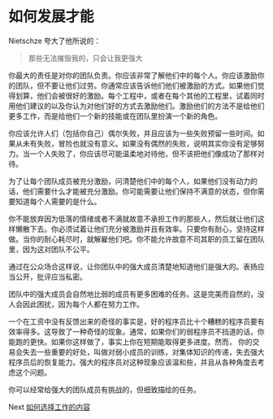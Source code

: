 # 如何发展才能
[//]: # (Version:1.0.0)
Nietschze 夸大了他所说的：

>那些无法摧毁我的，只会让我更强大

你最大的责任是对你的团队负责。你应该非常了解他们中的每个人。你应该激励你的团队，但不要让他们过劳。你通常应该告诉他们他们被激励的方式。如果他们觉得划算，他们会被很好的激励。每个工程中，或者在每个其他的工程里，试着同时用他们建议的以及你认为对他们好的方式去激励他们。激励他们的方法不是给他们更多工作，而是给他们一个新的技能或在团队里扮演一个新的角色。

你应该允许人们（包括你自己）偶尔失败，并且应该为一些失败预留一些时间。如果从未有失败，冒险也就没有意义。如果没有偶然的失败，说明其实你没有足够努力。当一个人失败了，你应该尽可能温柔地对待他，但不该把他们像成功了那样对待。

为了让每个团队成员被充分激励，问清楚他们中的每个人，如果他们没有动力的话，他们需要什么才能被充分激励。你可能需要让他们保持不满意的状态，但你需要知道每个人需要的是什么。

你不能放弃因为低落的情绪或者不满就故意不承担工作的那些人，然后就让他们这样懒散下去。你必须试着让他们充分被激励并且有效率。只要你有耐心，坚持这样做。当你的耐心耗尽时，就解雇他们吧。你不能允许故意不司其职的员工留在团队里，因为这对团队不公平。

通过在公众场合这样说，让你团队中的强大成员清楚地知道他们是强大的。表扬应当公开，批评应当私密。

团队中的强大成员会自然地比弱的成员有更多困难的任务。这是完美而自然的，没人会因此困扰，因为每个人都在努力工作。

一个在工资中没有反馈出来的奇怪的事实是，好的程序员比十个糟糕的程序员要有效率得多。这导致了一种奇怪的现象。通常，如果你们的弱程序员不挡道的话，你能跑的更快。如果你这样做了，事实上你在短期能取得更多进度。然而， 你的交易会失去一些重要的好处，叫做对弱小成员的训练，对集体知识的传递，失去强大程序员后的恢复能力。强大的程序员对这种现象应该温和些，并且从各种角度去考虑这个问题。

你可以经常给强大的团队成员有挑战的，但细致描绘的任务。

Next [如何选择工作的内容](02-How%20to%20Choose%20What%20to%20Work%20On.md)
